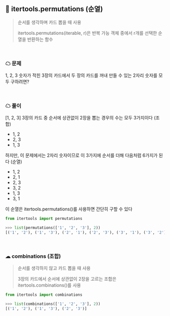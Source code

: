 ## 🧊 itertools.permutations (순열)

> 순서를 생각하며 카드 뽑을 때 사용
>
> itertools.permutations(iterable, r)은 반복 가능 객체 중에서 r개를 선택한 순열을 반환하는 함수

<br>

### ☁ 문제

1, 2, 3 숫자가 적힌 3장의 카드에서 두 장의 카드를 꺼내 만들 수 있는 2자리 숫자를 모두 구하려면?

<br>

### ☁ 풀이

[1, 2, 3] 3장의 카드 중 순서에 상관없이 2장을 뽑는 경우의 수는 모두 3가지이다 (조합)

- 1, 2
- 2, 3
- 1, 3

하지만, 이 문제에서는 2자리 숫자이므로 이 3가지에 순서를 더해 다음처럼 6가지가 된다 (순열)

- 1, 2
- 2, 1
- 2, 3
- 3, 2
- 1, 3
- 3, 1

이 순열은 itertools.permutations()를 사용하면 간단히 구할 수 있다

``` python
from itertools import permutations

>>> list(permutations(['1', '2', '3'], 2))
[('1', '2'), ('1', '3'), ('2', '1'), ('2', '3'), ('3', '1'), ('3', '2')]
```

<br>

### ☁ combinations (조합)

> 순서를 생각하지 않고 카드 뽑을 때 사용
>
> 3장의 카드에서 순서에 상관없이 2장을 고르는 조합은 itertools.combinations()를 사용

``` python
from itertools import combinations

>>> list(combinations(['1', '2', '3'], 2))
[('1', '2'), ('1', '3'), ('2', '3')]
```
